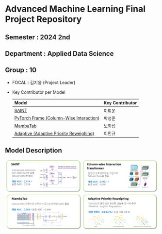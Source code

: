 # Advanced Machine Learning Final Project Repository
  
## Semester : 2024 2nd  
## Department : Applied Data Science  
## Group : 10  

- FOCAL : 김지웅 (Project Leader)  

- Key Contributor per Model

  | Model      | Key Contributor  |
  |----------------------------------------|------------------|
  | [SAINT](saint)                                  | 이휘운          |
  | [PyTorch Frame (Column-Wise Interaction)](pytorch_frame)| 박성준          |
  | [MambaTab](mambatab)                               | 노희섭          |
  | [Adaptive (Adaptive Priority Reweighing)](adaptive)| 이민규          |

## Model Description

![alt text](readme_image/image-1.png)  

